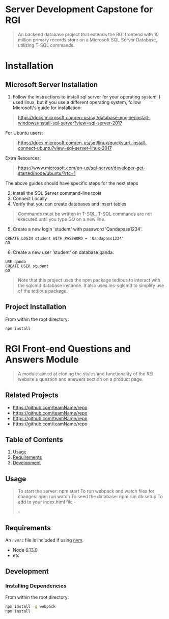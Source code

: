 # Server Development Capstone for RGI

> An backend database project that extends the RGI frontend with 10 million primary records store on a Microsoft SQL Server Database, utilizing T-SQL commands. 

# Installation

## Microsoft Server Installation
1. Follow the instructions to install sql server for your operating system. I used linux, but if you use a different operating system, follow Microsoft's guide for installation:
> https://docs.microsoft.com/en-us/sql/database-engine/install-windows/install-sql-server?view=sql-server-2017

For Ubuntu users:
> https://docs.microsoft.com/en-us/sql/linux/quickstart-install-connect-ubuntu?view=sql-server-linux-2017

Extra Resources:
> https://www.microsoft.com/en-us/sql-server/developer-get-started/node/ubuntu/?rtc=1

The above guides should have specific steps for the next steps

2. Install the SQL Server command-line tools
3. Connect Locally
4. Verify that you can create databases and insert tables
> Commands must be written in T-SQL. T-SQL commands are not executed until you type GO on a new line.
5. Create a new login 'student' with password 'Qandapass1234'.
```
CREATE LOGIN student WITH PASSWORD = 'Qandapass1234'
GO
```
6. Create a new user 'student' on database qanda.
```
USE qanda
CREATE USER student
GO
```

> Note that this project uses the npm package tedious to interact with the sqlcmd database instance. It also uses ms-sqlcmd to simplify use of the tedious package.

## Project Installation
From within the root directory:
```
npm install
```

# RGI Front-end Questions and Answers Module

> A module aimed at cloning the styles and functionality of the REI website's question and answers section on a product page.

## Related Projects

  - https://github.com/teamName/repo
  - https://github.com/teamName/repo
  - https://github.com/teamName/repo
  - https://github.com/teamName/repo

## Table of Contents

1. [Usage](#Usage)
1. [Requirements](#requirements)
1. [Development](#development)

## Usage

> To start the server: npm start
> To run webpack and watch files for changes: npm run watch
> To seed the database: npm run db:setup
> To add to your index.html file
    - <div id="questions"></div>
    - <script src="http://localhost:4000/bundle.js"></script>


## Requirements

An `nvmrc` file is included if using [nvm](https://github.com/creationix/nvm).

- Node 6.13.0
- etc

## Development

### Installing Dependencies

From within the root directory:

```sh
npm install -g webpack
npm install
```

